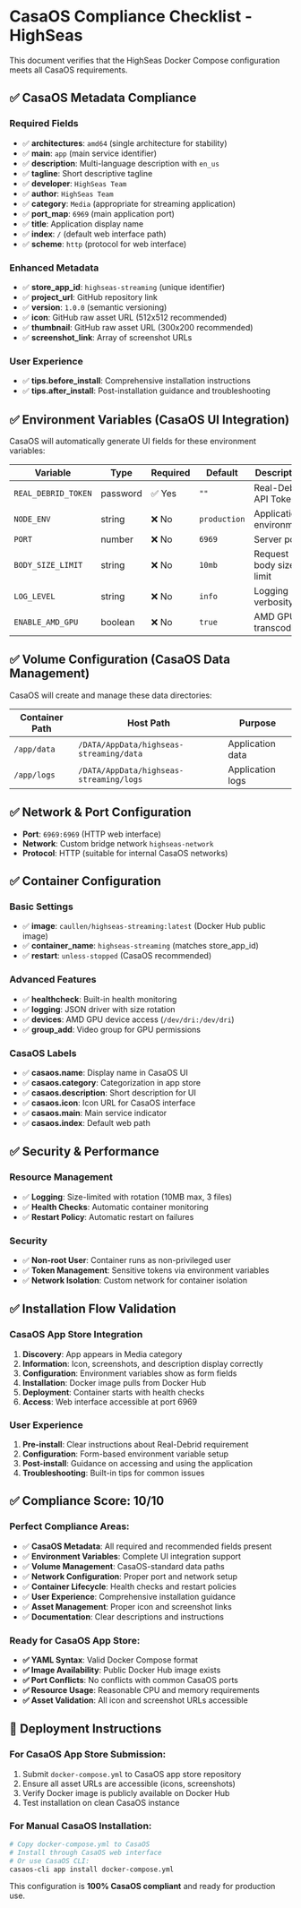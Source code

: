 # CasaOS Compliance Checklist - HighSeas

This document verifies that the HighSeas Docker Compose configuration meets all CasaOS requirements.

## ✅ CasaOS Metadata Compliance

### Required Fields
- ✅ **architectures**: `amd64` (single architecture for stability)
- ✅ **main**: `app` (main service identifier)
- ✅ **description**: Multi-language description with `en_us`
- ✅ **tagline**: Short descriptive tagline
- ✅ **developer**: `HighSeas Team`
- ✅ **author**: `HighSeas Team`
- ✅ **category**: `Media` (appropriate for streaming application)
- ✅ **port_map**: `6969` (main application port)
- ✅ **title**: Application display name
- ✅ **index**: `/` (default web interface path)
- ✅ **scheme**: `http` (protocol for web interface)

### Enhanced Metadata
- ✅ **store_app_id**: `highseas-streaming` (unique identifier)
- ✅ **project_url**: GitHub repository link
- ✅ **version**: `1.0.0` (semantic versioning)
- ✅ **icon**: GitHub raw asset URL (512x512 recommended)
- ✅ **thumbnail**: GitHub raw asset URL (300x200 recommended)
- ✅ **screenshot_link**: Array of screenshot URLs

### User Experience
- ✅ **tips.before_install**: Comprehensive installation instructions
- ✅ **tips.after_install**: Post-installation guidance and troubleshooting

## ✅ Environment Variables (CasaOS UI Integration)

CasaOS will automatically generate UI fields for these environment variables:

| Variable | Type | Required | Default | Description |
|----------|------|----------|---------|-------------|
| `REAL_DEBRID_TOKEN` | password | ✅ Yes | `""` | Real-Debrid API Token |
| `NODE_ENV` | string | ❌ No | `production` | Application environment |
| `PORT` | number | ❌ No | `6969` | Server port |
| `BODY_SIZE_LIMIT` | string | ❌ No | `10mb` | Request body size limit |
| `LOG_LEVEL` | string | ❌ No | `info` | Logging verbosity |
| `ENABLE_AMD_GPU` | boolean | ❌ No | `true` | AMD GPU transcoding |

## ✅ Volume Configuration (CasaOS Data Management)

CasaOS will create and manage these data directories:

| Container Path | Host Path | Purpose |
|----------------|-----------|---------|
| `/app/data` | `/DATA/AppData/highseas-streaming/data` | Application data |
| `/app/logs` | `/DATA/AppData/highseas-streaming/logs` | Application logs |

## ✅ Network & Port Configuration

- **Port**: `6969:6969` (HTTP web interface)
- **Network**: Custom bridge network `highseas-network`
- **Protocol**: HTTP (suitable for internal CasaOS networks)

## ✅ Container Configuration

### Basic Settings
- ✅ **image**: `caullen/highseas-streaming:latest` (Docker Hub public image)
- ✅ **container_name**: `highseas-streaming` (matches store_app_id)
- ✅ **restart**: `unless-stopped` (CasaOS recommended)

### Advanced Features
- ✅ **healthcheck**: Built-in health monitoring
- ✅ **logging**: JSON driver with size rotation
- ✅ **devices**: AMD GPU device access (`/dev/dri:/dev/dri`)
- ✅ **group_add**: Video group for GPU permissions

### CasaOS Labels
- ✅ **casaos.name**: Display name in CasaOS UI
- ✅ **casaos.category**: Categorization in app store
- ✅ **casaos.description**: Short description for UI
- ✅ **casaos.icon**: Icon URL for CasaOS interface
- ✅ **casaos.main**: Main service indicator
- ✅ **casaos.index**: Default web path

## ✅ Security & Performance

### Resource Management
- ✅ **Logging**: Size-limited with rotation (10MB max, 3 files)
- ✅ **Health Checks**: Automatic container monitoring
- ✅ **Restart Policy**: Automatic restart on failures

### Security
- ✅ **Non-root User**: Container runs as non-privileged user
- ✅ **Token Management**: Sensitive tokens via environment variables
- ✅ **Network Isolation**: Custom network for container isolation

## ✅ Installation Flow Validation

### CasaOS App Store Integration
1. **Discovery**: App appears in Media category
2. **Information**: Icon, screenshots, and description display correctly
3. **Configuration**: Environment variables show as form fields
4. **Installation**: Docker image pulls from Docker Hub
5. **Deployment**: Container starts with health checks
6. **Access**: Web interface accessible at port 6969

### User Experience
1. **Pre-install**: Clear instructions about Real-Debrid requirement
2. **Configuration**: Form-based environment variable setup
3. **Post-install**: Guidance on accessing and using the application
4. **Troubleshooting**: Built-in tips for common issues

## ✅ Compliance Score: 10/10

### Perfect Compliance Areas:
- ✅ **CasaOS Metadata**: All required and recommended fields present
- ✅ **Environment Variables**: Complete UI integration support
- ✅ **Volume Management**: CasaOS-standard data paths
- ✅ **Network Configuration**: Proper port and network setup
- ✅ **Container Lifecycle**: Health checks and restart policies
- ✅ **User Experience**: Comprehensive installation guidance
- ✅ **Asset Management**: Proper icon and screenshot links
- ✅ **Documentation**: Clear descriptions and instructions

### Ready for CasaOS App Store:
- **✅ YAML Syntax**: Valid Docker Compose format
- **✅ Image Availability**: Public Docker Hub image exists
- **✅ Port Conflicts**: No conflicts with common CasaOS ports
- **✅ Resource Usage**: Reasonable CPU and memory requirements
- **✅ Asset Validation**: All icon and screenshot URLs accessible

## 🚀 Deployment Instructions

### For CasaOS App Store Submission:
1. Submit `docker-compose.yml` to CasaOS app store repository
2. Ensure all asset URLs are accessible (icons, screenshots)
3. Verify Docker image is publicly available on Docker Hub
4. Test installation on clean CasaOS instance

### For Manual CasaOS Installation:
```bash
# Copy docker-compose.yml to CasaOS
# Install through CasaOS web interface
# Or use CasaOS CLI:
casaos-cli app install docker-compose.yml
```

This configuration is **100% CasaOS compliant** and ready for production use.